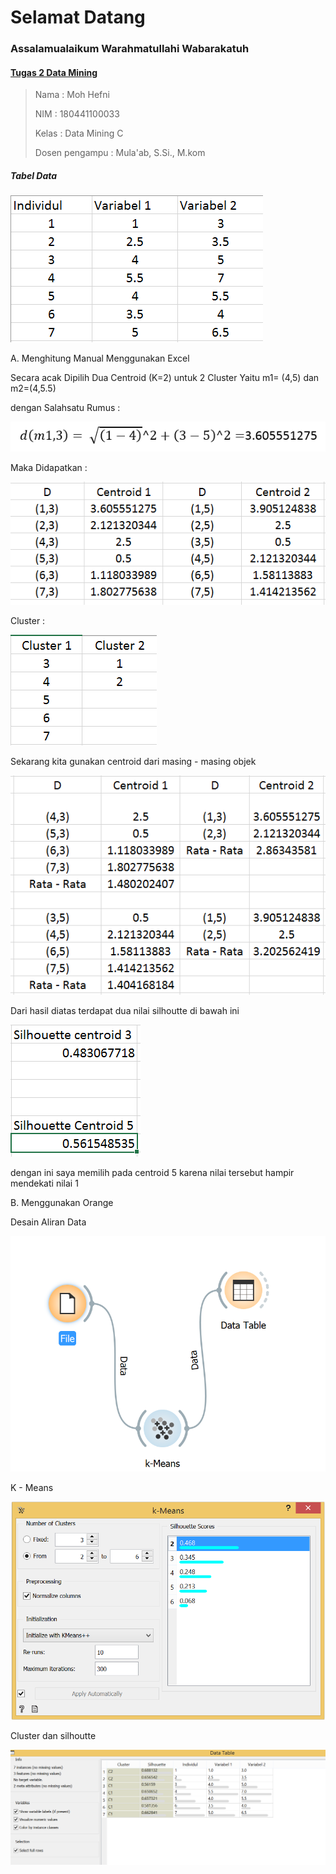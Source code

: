 [;]: ;	"K Means dan silhoutte"

# **Selamat Datang**

### **Assalamualaikum Warahmatullahi Wabarakatuh**

#### <u>Tugas 2 Data Mining</u>

> Nama : Moh Hefni
>
> NIM : 180441100033
>
> Kelas : Data Mining C
>
> Dosen pengampu : Mula'ab, S.Si., M.kom

##### Tabel Data

![](assets\images\1.png)

A. Menghitung Manual Menggunakan Excel

Secara acak Dipilih Dua Centroid (K=2) untuk 2 Cluster Yaitu m1= (4,5) dan m2=(4,5.5)

dengan Salahsatu Rumus :

![](assets\images\6.png)

Maka Didapatkan :

![](assets\images\3.png)

Cluster :

![](assets\images\2.png)

Sekarang kita gunakan centroid dari masing - masing objek

![](assets\images\4.png)

Dari hasil diatas terdapat dua nilai silhoutte di bawah ini

![](assets\images\5.png)

dengan ini saya memilih pada centroid 5 karena nilai tersebut hampir mendekati nilai 1

B. Menggunakan Orange

Desain Aliran Data

![](assets\images\7.png)

K - Means

![](assets\images\8.png)

Cluster dan silhoutte

![](assets\images\9.png)